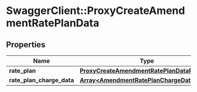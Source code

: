 # SwaggerClient::ProxyCreateAmendmentRatePlanData

## Properties
Name | Type | Description | Notes
------------ | ------------- | ------------- | -------------
**rate_plan** | [**ProxyCreateAmendmentRatePlanDataRatePlan**](ProxyCreateAmendmentRatePlanDataRatePlan.md) |  | 
**rate_plan_charge_data** | [**Array&lt;AmendmentRatePlanChargeData&gt;**](AmendmentRatePlanChargeData.md) |  | [optional] 


